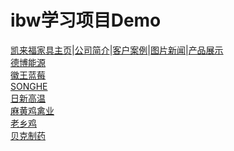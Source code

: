 ibw学习项目Demo
==========
[凯来福家具主页](https://weiliangchun.github.io/ibw-study/demo8/default.html)|[公司简介](https://weiliangchun.github.io/ibw-study/demo8/about.html)|[客户案例](https://weiliangchun.github.io/ibw-study/demo8/case.html)|[图片新闻](https://weiliangchun.github.io/ibw-study/demo8/picnews.html)|[产品展示](https://weiliangchun.github.io/ibw-study/demo8/product.html)<br>
[德博能源](https://weiliangchun.github.io/ibw-study/demo7/default.html)<br>
[徽王蓝莓](https://weiliangchun.github.io/ibw-study/demo6/default.html)<br>
[SONGHE](https://weiliangchun.github.io/ibw-study/demo5/default.html)<br>
[日新高温](https://weiliangchun.github.io/ibw-study/demo4/default.html)<br>
[麻黄鸡禽业](https://weiliangchun.github.io/ibw-study/demo3/default.html)<br>
[老乡鸡](https://weiliangchun.github.io/ibw-study/demo2/default.html)<br>
[贝克制药](https://weiliangchun.github.io/ibw-study/demo1/html/default.html)<br>
